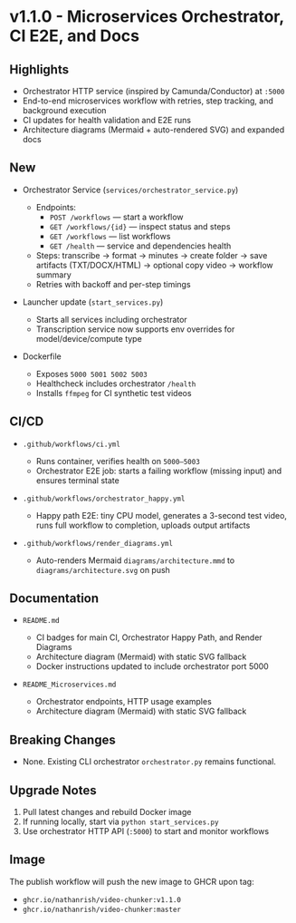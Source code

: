 # v1.1.0 - Microservices Orchestrator, CI E2E, and Docs

## Highlights

- Orchestrator HTTP service (inspired by Camunda/Conductor) at `:5000`
- End-to-end microservices workflow with retries, step tracking, and background execution
- CI updates for health validation and E2E runs
- Architecture diagrams (Mermaid + auto-rendered SVG) and expanded docs

## New

- Orchestrator Service (`services/orchestrator_service.py`)
  - Endpoints:
    - `POST /workflows` — start a workflow
    - `GET /workflows/{id}` — inspect status and steps
    - `GET /workflows` — list workflows
    - `GET /health` — service and dependencies health
  - Steps: transcribe → format → minutes → create folder → save artifacts (TXT/DOCX/HTML) → optional copy video → workflow summary
  - Retries with backoff and per-step timings

- Launcher update (`start_services.py`)
  - Starts all services including orchestrator
  - Transcription service now supports env overrides for model/device/compute type

- Dockerfile
  - Exposes `5000 5001 5002 5003`
  - Healthcheck includes orchestrator `/health`
  - Installs `ffmpeg` for CI synthetic test videos

## CI/CD

- `.github/workflows/ci.yml`
  - Runs container, verifies health on `5000–5003`
  - Orchestrator E2E job: starts a failing workflow (missing input) and ensures terminal state

- `.github/workflows/orchestrator_happy.yml`
  - Happy path E2E: tiny CPU model, generates a 3-second test video, runs full workflow to completion, uploads output artifacts

- `.github/workflows/render_diagrams.yml`
  - Auto-renders Mermaid `diagrams/architecture.mmd` to `diagrams/architecture.svg` on push

## Documentation

- `README.md`
  - CI badges for main CI, Orchestrator Happy Path, and Render Diagrams
  - Architecture diagram (Mermaid) with static SVG fallback
  - Docker instructions updated to include orchestrator port 5000

- `README_Microservices.md`
  - Orchestrator endpoints, HTTP usage examples
  - Architecture diagram (Mermaid) with static SVG fallback

## Breaking Changes

- None. Existing CLI orchestrator `orchestrator.py` remains functional.

## Upgrade Notes

1. Pull latest changes and rebuild Docker image
2. If running locally, start via `python start_services.py`
3. Use orchestrator HTTP API (`:5000`) to start and monitor workflows

## Image

The publish workflow will push the new image to GHCR upon tag:

- `ghcr.io/nathanrish/video-chunker:v1.1.0`
- `ghcr.io/nathanrish/video-chunker:master`
